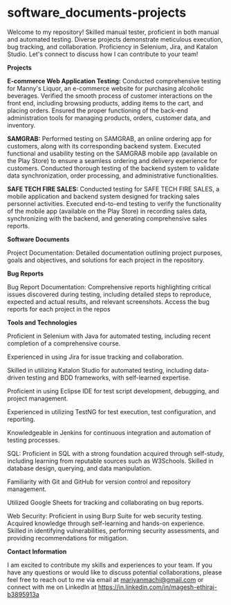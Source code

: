 # software_documents-projects
Welcome to my repository! Skilled manual tester, proficient in both manual and automated testing. Diverse projects demonstrate meticulous execution, bug tracking, and collaboration. Proficiency in Selenium, Jira, and Katalon Studio. Let's connect to discuss how I can contribute to your team!

**Projects**

**E-commerce Web Application Testing:** Conducted comprehensive testing for Manny's Liquor, an e-commerce website for purchasing alcoholic beverages. Verified the smooth process of customer interactions on the front end, including browsing products, adding items to the cart, and placing orders. Ensured the proper functioning of the back-end administration tools for managing products, orders, customer data, and inventory.

**SAMGRAB:** Performed testing on SAMGRAB, an online ordering app for customers, along with its corresponding backend system. Executed functional and usability testing on the SAMGRAB mobile app (available on the Play Store) to ensure a seamless ordering and delivery experience for customers. Conducted thorough testing of the backend system to validate data synchronization, order processing, and administrative functionalities.

**SAFE TECH FIRE SALES:** Conducted testing for SAFE TECH FIRE SALES, a mobile application and backend system designed for tracking sales personnel activities. Executed end-to-end testing to verify the functionality of the mobile app (available on the Play Store) in recording sales data, synchronizing with the backend, and generating comprehensive sales reports.

**Software Documents**

Project Documentation: Detailed documentation outlining project purposes, goals and objectives, and solutions for each project in the repository.

**Bug Reports**

Bug Report Documentation: Comprehensive reports highlighting critical issues discovered during testing, including detailed steps to reproduce, expected and actual results, and relevant screenshots. Access the bug reports for each project in the repos

**Tools and Technologies**

Proficient in Selenium with Java for automated testing, including recent completion of a comprehensive course.

Experienced in using Jira for issue tracking and collaboration.

Skilled in utilizing Katalon Studio for automated testing, including data-driven testing and BDD frameworks, with self-learned expertise.

Proficient in using Eclipse IDE for test script development, debugging, and project management.

Experienced in utilizing TestNG for test execution, test configuration, and reporting.

Knowledgeable in Jenkins for continuous integration and automation of testing processes.

SQL: Proficient in SQL with a strong foundation acquired through self-study, including learning from reputable sources such as W3Schools. Skilled in database design, querying, and data manipulation.

Familiarity with Git and GitHub for version control and repository management.

Utilized Google Sheets for tracking and collaborating on bug reports.

Web Security: Proficient in using Burp Suite for web security testing. Acquired knowledge through self-learning and hands-on experience. Skilled in identifying vulnerabilities, performing security assessments, and providing recommendations for mitigation.

**Contact Information**

I am excited to contribute my skills and experiences to your team. If you have any questions or would like to discuss potential collaborations, please feel free to reach out to me via email at mariyanmachi@gmail.com or connect with me on LinkedIn at https://in.linkedin.com/in/magesh-ethiraj-b3895913a

